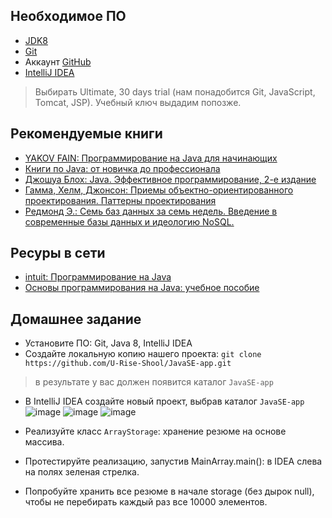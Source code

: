 ## Необходимое ПО
-  <a href="http://www.oracle.com/technetwork/java/javase/downloads/jdk8-downloads-2133151.html">JDK8</a>
-  <a href="http://git-scm.com/downloads">Git</a>
-  Аккаунт <a href="https://github.com/">GitHub</a>
-  <a href="http://www.jetbrains.com/idea/download/index.html">IntelliJ IDEA</a>

> Выбирать Ultimate, 30 days trial (нам понадобится Git, JavaScript, Tomcat, JSP). Учебный ключ выдадим попозже.

## Рекомендуемые книги
- <a href="http://myflex.org/books/java4kids/java4kids.htm">YAKOV FAIN: Программирование на Java для начинающих</a>
- <a href="https://habrahabr.ru/post/153373/">Книги по Java: от новичка до профессионала</a>
- <a href="http://scanlibs.com/java-effektivnoe-programmirovanie-2-e-izdanie">Джошуа Блох: Java. Эффективное программирование, 2-е издание</a>
- <a href="http://www.labirint.ru/books/87603/">Гамма, Хелм, Джонсон: Приемы объектно-ориентированного проектирования. Паттерны проектирования</a>
- <a href="http://www.bookvoed.ru/book?id=639284">Редмонд Э.: Семь баз данных за семь недель. Введение в современные базы данных и идеологию NoSQL.</a>

##  Ресуры в сети
- <a href="http://www.intuit.ru/studies/courses/16/16/info">intuit: Программирование на Java</a>
- <a href="http://sernam.ru/book_java.php">Основы программирования на Java: учебное пособие</a>

## Домашнее задание 
- Установите ПО: Git, Java 8, IntelliJ IDEA
- Создайте локальную копию нашего проекта: `git clone https://github.com/U-Rise-Shool/JavaSE-app.git`
> в результате у вас должен появится каталог `JavaSE-app`

- В IntelliJ IDEA создайте новый проект, выбрав каталог `JavaSE-app`
![image](https://cloud.githubusercontent.com/assets/18701152/14917746/38c4a20a-0e29-11e6-8985-c57911da57c4.png)
![image](https://cloud.githubusercontent.com/assets/18701152/14917800/71887238-0e29-11e6-9830-e557901892b4.png)
![image](https://cloud.githubusercontent.com/assets/18701152/14917769/5025e29c-0e29-11e6-9c7b-70b82966ccbe.png)

- Реализуйте класс `ArrayStorage`: хранение резюме на основе массива.
- Протестируйте реализацию, запустив MainArray.main(): в IDEA слева на полях зеленая стрелка.
- Попробуйте хранить все резюме в начале storage (без дырок null), чтобы не перебирать каждый раз все 10000 элементов.
